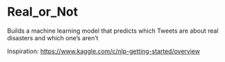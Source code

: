 # Real_or_Not
Builds a machine learning model that predicts which Tweets are about real disasters and which one’s aren’t

Inspiration: https://www.kaggle.com/c/nlp-getting-started/overview
